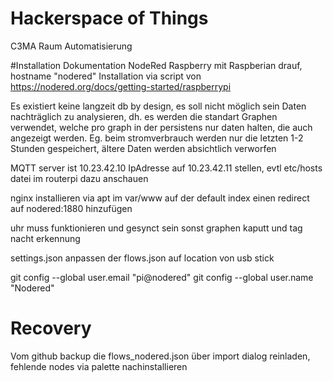 # Hackerspace of Things
C3MA Raum Automatisierung


#Installation Dokumentation NodeRed
Raspberry mit Raspberian drauf, hostname "nodered"
Installation via script von https://nodered.org/docs/getting-started/raspberrypi

Es existiert keine langzeit db by design, es soll nicht möglich sein Daten nachträglich zu analysieren, dh. es werden die standart Graphen verwendet, 
welche pro graph in der persistens nur daten halten, die auch angezeigt werden. Eg. beim stromverbrauch werden nur die letzten 1-2 Stunden gespeichert, ältere Daten werden absichtlich verworfen

MQTT server ist 10.23.42.10
IpAdresse auf 10.23.42.11 stellen, evtl etc/hosts datei im routerpi dazu anschauen

nginx installieren via apt
im var/www auf der default index einen redirect auf nodered:1880 hinzufügen

uhr muss funktionieren und gesynct sein sonst graphen kaputt und tag nacht erkennung

settings.json anpassen der flows.json auf location von usb stick

git config --global user.email "pi@nodered"
git config --global user.name "Nodered"

# Recovery
Vom github backup die flows_nodered.json über import dialog reinladen, fehlende nodes via palette nachinstallieren



